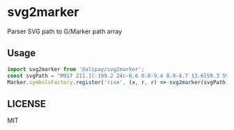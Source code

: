 # svg2marker

Parser SVG path to G/Marker path array

## Usage

```js
import svg2marker from '@alipay/svg2marker';
const svgPath = "M917 211.1l-199.2 24c-6.6 0.8-9.4 8.9-4.7 13.6l59.3 59.3-226 226-101.8-101.7c-6.3-6.3-16.4-6.2-22.6 0L100.3 754.1c-3.1 3.1-3.1 8.2 0 11.3l45 45.2c3.1 3.1 8.2 3.1 11.3 0L433.3 534 535 635.7c6.3 6.2 16.4 6.2 22.6 0L829 364.5l59.3 59.3c4.7 4.7 12.8 1.9 13.6-4.7l24-199.2c0.7-5.1-3.7-9.5-8.9-8.8z"
Marker.symbolsFactory.register('rise', (x, r, r) => svg2marker(svgPath, { x, y, r}));
```

## LICENSE

MIT
